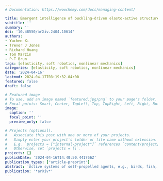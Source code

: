 ```yaml
---
# Documentation: https://wowchemy.com/docs/managing-content/

title: Emergent intelligence of buckling-driven elasto-active structures
subtitle: ''
summary: ''
doi: '10.48550/arXiv.2404.10614'
authors:
- Yuchen Xi
- Trevor J Jones
- Richard Huang
- Tom Marzin
- P-T Brun
tags: [elasticity, soft robotics, nonlinear mechanics]
categories: [elasticity, soft robotics, nonlinear mechanics]
date: '2024-04-16'
lastmod: 2024-04-17T08:19:32-04:00
featured: false
draft: false

# Featured image
# To use, add an image named `featured.jpg/png` to your page's folder.
# Focal points: Smart, Center, TopLeft, Top, TopRight, Left, Right, BottomLeft, Bottom, BottomRight.
image:
  caption: ''
  focal_point: ''
  preview_only: false

# Projects (optional).
#   Associate this post with one or more of your projects.
#   Simply enter your project's folder or file name without extension.
#   E.g. `projects = ["internal-project"]` references `content/project/deep-learning/index.md`.
#   Otherwise, set `projects = []`.
projects: []
publishDate: '2024-04-16T14:40:50.441766Z'
publication_types: ["article-preprint"]
abstract: 'Active systems of self-propelled agents, e.g., birds, fish, and bacteria, can organize their collective motion into myriad autonomous behaviors. Ubiquitous in nature and across length scales, such phenomena are also amenable to artificial settings, e.g., where brainless self-propelled robots orchestrate their movements into spatio-temportal patterns via the application of external cues or when confined within flexible boundaries. Very much like their natural counterparts, these approaches typically require many units to initiate collective motion such that controlling the ensuing dynamics is challenging. Here, we demonstrate a novel yet simple mechanism that leverages nonlinear elasticity to tame near-diffusive motile particles in forming structures capable of directed motion and other emergent intelligent behaviors. Our elasto-active system comprises two centimeter-sized self-propelled microbots connected with elastic beams. These microbots exert forces that suffice to buckle the beam and set the structure in motion. We first rationalize the physics of the interaction between the beam and the microbots. Then we use reduced order models to predict the interactions of our elasto-active structure with boundaries, e.g., walls and constrictions, and demonstrate how they can exhibit intelligent behaviors such as maze navigation. The findings are relevant to designing intelligent materials or soft robots capable of autonomous space exploration, adaptation, and interaction with the surrounding environment.'
publication: '*arXiv*'
---
```

